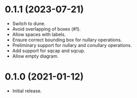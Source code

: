 0.1.1 (2023-07-21)
=====

- Switch to dune.
- Avoid overlapping of boxes (#1).
- Allow spaces with labels.
- Ensure correct bounding box for nullary operations.
- Preliminary support for nullary and conullary operations.
- Add support for sqcap and sqcup.
- Allow empty diagram.

0.1.0 (2021-01-12)
=====

- Initial release.

